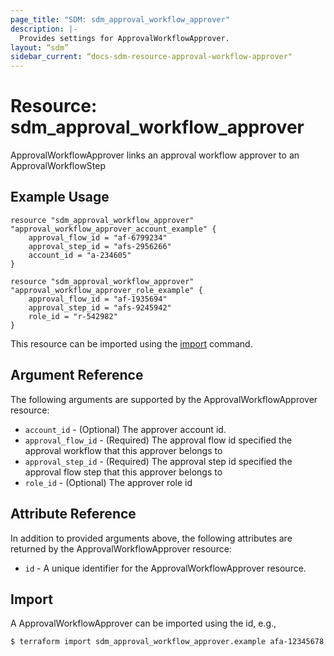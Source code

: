 ```yaml
---
page_title: "SDM: sdm_approval_workflow_approver"
description: |-
  Provides settings for ApprovalWorkflowApprover.
layout: “sdm”
sidebar_current: “docs-sdm-resource-approval-workflow-approver"
---
```

# Resource: sdm_approval_workflow_approver

ApprovalWorkflowApprover links an approval workflow approver to an ApprovalWorkflowStep
## Example Usage

```hcl
resource "sdm_approval_workflow_approver" "approval_workflow_approver_account_example" {
    approval_flow_id = "af-6799234"
    approval_step_id = "afs-2956266"
    account_id = "a-234605"
}

resource "sdm_approval_workflow_approver" "approval_workflow_approver_role_example" {
    approval_flow_id = "af-1935694"
    approval_step_id = "afs-9245942"
    role_id = "r-542982"
}
```
This resource can be imported using the [import](https://www.terraform.io/docs/cli/commands/import.html) command.
## Argument Reference
The following arguments are supported by the ApprovalWorkflowApprover resource:
* `account_id` - (Optional) The approver account id.
* `approval_flow_id` - (Required) The approval flow id specified the approval workflow that this approver belongs to
* `approval_step_id` - (Required) The approval step id specified the approval flow step that this approver belongs to
* `role_id` - (Optional) The approver role id
## Attribute Reference
In addition to provided arguments above, the following attributes are returned by the ApprovalWorkflowApprover resource:
* `id` - A unique identifier for the ApprovalWorkflowApprover resource.
## Import
A ApprovalWorkflowApprover can be imported using the id, e.g.,

```
$ terraform import sdm_approval_workflow_approver.example afa-12345678
```
